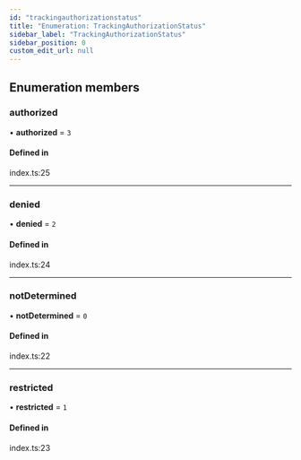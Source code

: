 ```yaml
---
id: "trackingauthorizationstatus"
title: "Enumeration: TrackingAuthorizationStatus"
sidebar_label: "TrackingAuthorizationStatus"
sidebar_position: 0
custom_edit_url: null
---
```


## Enumeration members

### authorized

• **authorized** = `3`

#### Defined in

index.ts:25

___

### denied

• **denied** = `2`

#### Defined in

index.ts:24

___

### notDetermined

• **notDetermined** = `0`

#### Defined in

index.ts:22

___

### restricted

• **restricted** = `1`

#### Defined in

index.ts:23

